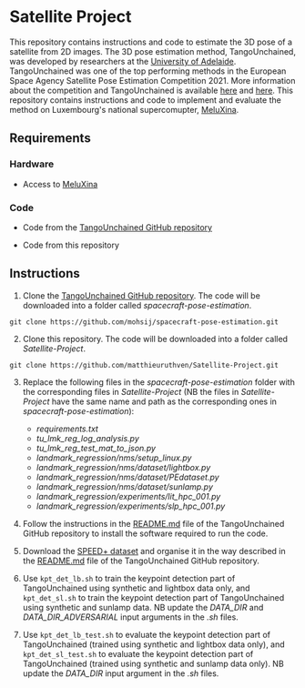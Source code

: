 # Satellite Project

This repository contains instructions and code to estimate the 3D pose of a satellite from 2D images. The 3D pose estimation method, TangoUnchained, was developed by researchers at the [University of Adelaide](https://cs.adelaide.edu.au/~ssl/). TangoUnchained was one of the top performing methods in the European Space Agency Satellite Pose Estimation Competition 2021. More information about the competition and TangoUnchained is available [here](https://www.sciencedirect.com/science/article/pii/S0094576523000048?casa_token=JXkEpfMAhY0AAAAA:77rgqTVSAoatpUrZVM9VNn63ORTN01hxg0CYP2FbXz4X25B7NZNRC4qEpGAtwN3fIet_Mlw26Pvb) and [here](https://kelvins.esa.int/pose-estimation-2021/). This repository contains instructions and code to implement and evaluate the method on Luxembourg's national supercomupter, [MeluXina](https://www.luxprovide.lu/meluxina/).

## Requirements

### Hardware

- Access to [MeluXina](https://www.luxprovide.lu/meluxina/)

### Code

- Code from the [TangoUnchained GitHub repository](https://github.com/mohsij/spacecraft-pose-estimation) 

- Code from this repository

## Instructions

1. Clone the [TangoUnchained GitHub repository](https://github.com/mohsij/spacecraft-pose-estimation). The code will be downloaded into a folder called *spacecraft-pose-estimation*.
```
git clone https://github.com/mohsij/spacecraft-pose-estimation.git
```

2. Clone this repository. The code will be downloaded into a folder called *Satellite-Project*.
```
git clone https://github.com/matthieuruthven/Satellite-Project.git
```

3. Replace the following files in the *spacecraft-pose-estimation* folder with the corresponding files in *Satellite-Project* (NB the files in *Satellite-Project* have the same name and path as the corresponding ones in *spacecraft-pose-estimation*):

    - *requirements.txt*
    - *tu_lmk_reg_log_analysis.py*
    - *tu_lmk_reg_test_mat_to_json.py*
    - *landmark_regression/nms/setup_linux.py*
    - *landmark_regression/nms/dataset/lightbox.py*
    - *landmark_regression/nms/dataset/PEdataset.py*
    - *landmark_regression/nms/dataset/sunlamp.py*
    - *landmark_regression/experiments/lit_hpc_001.py*
    - *landmark_regression/experiments/slp_hpc_001.py*

4. Follow the instructions in the [README.md](https://github.com/mohsij/spacecraft-pose-estimation/blob/main/README.md) file of the TangoUnchained GitHub repository to install the software required to run the code.

5. Download the [SPEED+ dataset](https://zenodo.org/records/5588480) and organise it in the way described in the [README.md](https://github.com/mohsij/spacecraft-pose-estimation/blob/main/README.md) file of the TangoUnchained GitHub repository.

6. Use ```kpt_det_lb.sh``` to train the keypoint detection part of TangoUnchained using synthetic and lightbox data only, and ```kpt_det_sl.sh``` to train the keypoint detection part of TangoUnchained using synthetic and sunlamp data. NB update the *DATA_DIR* and *DATA_DIR_ADVERSARIAL* input arguments in the *.sh* files.

7. Use ```kpt_det_lb_test.sh``` to evaluate the keypoint detection part of TangoUnchained (trained using synthetic and lightbox data only), and ```kpt_det_sl_test.sh``` to evaluate the keypoint detection part of TangoUnchained (trained using synthetic and sunlamp data only). NB update the *DATA_DIR* input argument in the *.sh* files.